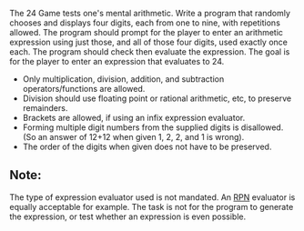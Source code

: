 The 24 Game tests one's mental arithmetic.
Write a program that randomly chooses and displays four digits, each from one to nine, with repetitions allowed. 
The program should prompt for the player to enter an arithmetic expression using just those, and all of those four digits, used exactly once each. 
The program should check then evaluate the expression. The goal is for the player to enter an expression that evaluates to 24.

- Only multiplication, division, addition, and subtraction operators/functions are allowed.
- Division should use floating point or rational arithmetic, etc, to preserve remainders.
- Brackets are allowed, if using an infix expression evaluator.
- Forming multiple digit numbers from the supplied digits is disallowed. (So an answer of 12+12 when given 1, 2, 2, and 1 is wrong).
- The order of the digits when given does not have to be preserved.

## Note:
The type of expression evaluator used is not mandated. An [RPN](https://en.wikipedia.org/wiki/Reverse_Polish_notation) evaluator is equally acceptable for example.
The task is not for the program to generate the expression, or test whether an expression is even possible.
